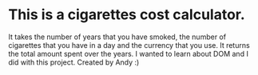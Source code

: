 # This is a cigarettes cost calculator.
It takes the number of years that you have smoked,  the number of cigarettes that you have in a day and the currency that you use.
It returns the total amount spent over the years.
I wanted to learn about DOM and I did with this project.
Created by Andy :)
